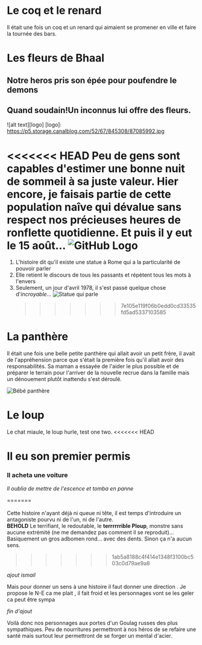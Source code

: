 # Le coq et le renard

Il était une fois un coq et un renard qui aimaient se promener en ville et faire la tournée des bars.


# Les fleurs de Bhaal

## Notre heros pris son épée pour poufendre le demons

## Quand soudain!Un inconnus lui offre des fleurs.

![alt text][logo]
[logo]: https://p5.storage.canalblog.com/52/67/845308/87085992.jpg

<<<<<<< HEAD
Peu de gens sont capables d'estimer une bonne nuit de sommeil à sa juste valeur. Hier encore, je faisais partie de cette population naîve qui dévalue sans respect nos précieuses heures de ronflette quotidienne.
Et puis il y eut le 15 août...
![GitHub Logo](homer.jpg)
=======

1. L'histoire dit qu'il existe une statue à Rome qui a la particularité de pouvoir parler
2. Elle retient le discours de tous les passants et répètent tous les mots à l'envers
3. Seulement, un jour d'avril 1978, il s'est passé quelque chose d'_incroyable_...
   ![Statue qui parle](http://img.over-blog-kiwi.com/300x300/1/41/70/69/20160214/ob_f803a4_la-statue-et-apple.JPG)
   > > > > > > > 7e105e119f06b0edd0cd33535fd5ad5337103585

# La panthère

Il était une fois une belle petite panthère qui allait avoir un petit frère, il avait de l'appréhension parce que s'était la première fois qu'il allait avoir des responsabilités. Sa maman a essayée de l'aider le plus possible et de préparer le terrain pour l'arriver de la nouvelle recrue dans la famille mais un dénouement plutôt inattendu s'est déroulé.

![Bébé panthère](https://media.giphy.com/media/Q30pCKrFLGeeA/giphy.gif)

# Le loup 
Le chat miaule, le loup hurle, test one two.
<<<<<<< HEAD

# Il eu son premier permis  
### Il acheta une voiture  
*Il oublia de mettre de l'escence et tomba en panne*  


=======
<br/>
<br/>Cette histoire n'ayant déjà ni queue ni tête, il est temps d'introduire un antagoniste pourvu ni de l'un, ni de l'autre. 
<br/> **BEHOLD** Le terrifiant, le redoutable, le **terrrrrrible Ploup**, monstre sans aucune extrémité (ne me demandez pas comment il se reproduit)... 
<br/>Basiquement un gros adbomen rond... avec des dents. Sinon ça n'a aucun sens. 
<br/>
>>>>>>> 1ab5a8188c4f414e1348f3100bc503c0d79ae9a8

*ajout ismail*

Mais pour donner un sens à une histoire il faut donner une direction . Je propose le N-E ca me plait , il fait froid et les personnages vont se les geler ca peut être sympa 

*fin d'ajout*

Voilà donc nos personnages aux portes d'un Goulag russes des plus sympathiques. Peu de nourritures permettront à nos héros de se refaire une santé mais surtout leur permettront de se forger un mental d'acier. 